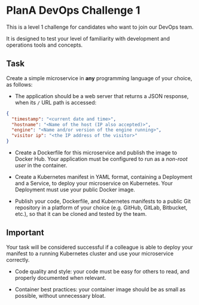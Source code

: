 # PlanA DevOps Challenge 1

This is a level 1 challenge for candidates who want to join our DevOps team.

It is designed to test your level of familiarity with development and operations tools and concepts.

## Task

Create a simple microservice in **any** programming language of your choice, as follows:

- The application should be a web server that returns a JSON response, when its `/` URL path is accessed:

```json
{
  "timestamp": "<current date and time>",
  "hostname": "<Name of the host (IP also accepted)>",
  "engine": "<Name and/or version of the engine running>",
  "visitor ip": "<the IP address of the visitor>"
}
```

- Create a Dockerfile for this microservice and publish the image to Docker Hub. Your application must be configured to run as a *non-root user* in the container.

- Create a Kubernetes manifest in YAML format, containing a Deployment and a Service, to deploy your microservice on Kubernetes. Your Deployment must use your public Docker image.

- Publish your code, Dockerfile, and Kubernetes manifests to a public Git repository in a platform of your choice (e.g. GitHub, GitLab, Bitbucket, etc.), so that it can be cloned and tested by the team.

## Important

Your task will be considered successful if a colleague is able to deploy your manifest to a running Kubernetes cluster and use your microservice correctly.

- Code quality and style: your code must be easy for others to read, and properly documented when relevant.

- Container best practices: your container image should be as small as possible, without unnecessary bloat.
